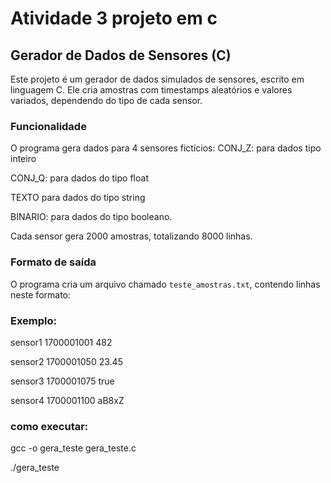 # Atividade 3 projeto em c
## Gerador de Dados de Sensores (C)

Este projeto é um gerador de dados simulados de sensores, escrito em linguagem C. Ele cria amostras com timestamps aleatórios e valores variados, dependendo do tipo de cada sensor.

### Funcionalidade

O programa gera dados para 4 sensores fictícios:
CONJ_Z:  para dados tipo inteiro

CONJ_Q: para dados do tipo float

TEXTO para dados do tipo string

BINARIO: para dados do tipo booleano.

Cada sensor gera 2000 amostras, totalizando 8000 linhas.

### Formato de saída

O programa cria um arquivo chamado `teste_amostras.txt`, contendo linhas neste formato:


### Exemplo:
sensor1 1700001001 482

sensor2 1700001050 23.45

sensor3 1700001075 true

sensor4 1700001100 aB8xZ

### como executar:
gcc -o gera_teste gera_teste.c

./gera_teste

